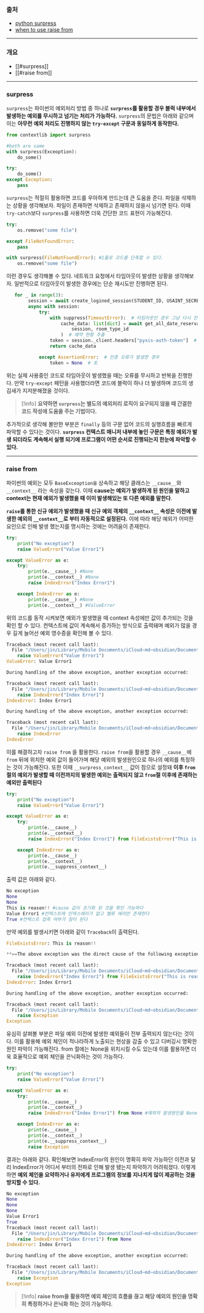 ### 출처
* [python surpress](https://medium.com/@akulahemanth/pythons-contextlib-suppress-a-clean-way-to-handle-exceptions-db7439e32025)
* [when to use raise from](https://stackoverflow.com/questions/24752395/python-raise-from-usage)
___
### 개요
* [[#surpress]]
* [[#raise from]]
___
### surpress

`surpress`는 파이썬의 예외처리 방법 중 하나로 **`surpress`를 활용할 경우 블럭 내부에서 발생하는 예외를 무시하고 넘기는 처리가 가능하다.** `surpress`의 문법은 아래와 같으며 이는 **아무런 예외 처리도 진행하지 않는 `try-except` 구문과 동일하게 동작한다.**

```python
from contextlib import surpress

#both are same
with surpress(Exceoption):
	do_some()

try:
	do_some()
except Exception:
	pass
```

`surpress`는 적절히 활용하면 코드를 우아하게 만드는데 큰 도움을 준다. 파일을 삭제하는 상황을 생각해보자. 파일이 존재하면 삭제하고 존재하지 않을시 넘기면 된다. 이때 `try-catch`보다 `surpress`를 사용하면 더욱 간단한 코드 표현이 가능해진다.

```python
try:
	os.remove("some file")

except FileNotFoundError:
	pass

with surpress(FileNotFoundError): #1줄로 코드를 단축할 수 있다.
	os.remove("some file")
```

이런 경우도 생각해볼 수 있다. 네트워크 요청에서 타임아웃이 발생한 상황을 생각해보자. 일반적으로 타임아웃이 발생한 경우에는 단순 재시도만 진행하면 된다.

```python
   for _ in range(3):
        session = await create_logined_session(STUDENT_ID, USAINT_SECRET, token)
        async with session:
            try:
                with suppress(TimeoutError):  # 타임아웃인 경우 그냥 다시 진행
                    cache_data: list[dict] = await get_all_date_reservations(
                        session, room_type_id
                    )  # 예약 현황 추출
                token = session._client.headers["pyxis-auth-token"]  # 기존 토큰 재활용
                return cache_data

            except AssertionError:  # 인증 오류가 발생한 경우
                token = None  # 토
```

위는 실제 사용중인 코드로 타임아웃이 발생했을 때는 오류를 무시하고 반복을 진행한다. 만약 `try-except` 패턴을 사용했더라면 코드에 블럭이 하나 더 발생하며 코드의 생김새가 지저분해졌을 것이다.

>[!info]
>**요약하면 `surpress`는 별도의 예외처리 로직이 요구되지 않을 때 간결한 코드 작성에 도움을 주는 기법이다.**

 추가적으로 생각해 볼만한 부분은 `finally` 등의 구문 없어 코드의 실행흐름을 빠르게 파악할 수 있다는 것이다. **`surpress` 컨텍스트 매니저 내부에 놓인 구문은 특정 예외가 발생 되더라도 계속해서 실행 되기에 프로그램이 어떤 순서로 진행되는지 한눈에 파악할 수 있다.**
___
### raise from

파이썬의 예외는 모두 `BaseExceoption을` 상속하고 해당 클래스는 `__cause__`와 `__context__` 라는 속성을 갖는다. 이때 **cause는 예외가 발생하게 된 원인을 말하고 context는 현재 예외가 발생했을 때 이미 발생해있는 또 다른 예외를 말한다**. 

**`raise`를 통한 신규 예외가 발생했을 때 신규 예외 객체의 `__context__` 속성은 이전에 발생한 예외의 `__context__`로 부터 자동적으로 설정된다.** 이에 따라 해당 예외가 어떠한 요인으로 인해 발생 했는지를 명시하는 것에는 어려움이 존재한다.

```python
try:
    print("No exception")
    raise ValueError("Value Error1")

except ValueError as e:
    try:
        print(e.__cause__) #None
        print(e.__context__) #None
        raise IndexError("Index Error1")

    except IndexError as e:
        print(e.__cause__) #None
        print(e.__context__) #ValueError

```

위의 코드를 동작 시켜보면 예외가 발생했을 때 context 속성에만 값이 추가되는 것을 확인 할 수 있다. 컨텍스트에 값이 계속해서 증가하는 방식으로 출력돼며 예외가 많을 경우 길게 늘어선 예외 영수증을 확인해 볼 수 있다.

```python
Traceback (most recent call last):
  File "/Users/jin/Library/Mobile Documents/iCloud~md~obsidian/Documents/my_study/python/code/raise_from.py", line 3, in <module>
    raise ValueError("Value Error1")
ValueError: Value Error1

During handling of the above exception, another exception occurred:

Traceback (most recent call last):
  File "/Users/jin/Library/Mobile Documents/iCloud~md~obsidian/Documents/my_study/python/code/raise_from.py", line 9, in <module>
    raise IndexError("Index Error1")
IndexError: Index Error1

During handling of the above exception, another exception occurred:

Traceback (most recent call last):
  File "/Users/jin/Library/Mobile Documents/iCloud~md~obsidian/Documents/my_study/python/code/raise_from.py", line 14, in <module>
    raise IndexError
IndexError
```

이를 해결하고자 `raise from` 을 활용한다. `raise from`을 활용할 경우 `__cause__`에 `from` 뒤에 위치한 예외 값이 들어가며 해당 예외의 발생원인으로 하나의 예외를 특정하는 것이 가능해진다. 또한 이때 `__surpress_context__` 값이 참으로 설정돼 **이후 `from` 절의 예외가 발생할 때 이전까지의 발생한 예외는 출력되지 않고 `from`절 이후에 존재하는 예외만 출력된다**

```python
try:
    print("No exception")
    raise ValueError("Value Error1")

except ValueError as e:
    try:
        print(e.__cause__)
        print(e.__context__)
        raise IndexError("Index Error1") from FileExistsError("This is reason!!")

    except IndexError as e:
        print(e.__cause__)
        print(e.__context__)
        print(e.__suppress_context__)
```

출력 값은 아래와 같다.
```python
No exception
None
None
This is reason!! #cause 값이 초기화 된 것을 확인 가능하다
Value Error1 #컨텍스트에 인덱스에러가 없고 벨류 에러만 존재한다
True #컨텍스트 압축 여부가 참이 된다
```

만약 예외를 발생시키면 아래와 같이 `Traceback`이 출력된다.

```python
FileExistsError: This is reason!!

**==The above exception was the direct cause of the following exception:==**

Traceback (most recent call last):
  File "/Users/jin/Library/Mobile Documents/iCloud~md~obsidian/Documents/my_study/python/code/raise_from.py", line 9, in <module>
    raise IndexError("Index Error1") from FileExistsError("This is reason!!")
IndexError: Index Error1

During handling of the above exception, another exception occurred:

Traceback (most recent call last):
  File "/Users/jin/Library/Mobile Documents/iCloud~md~obsidian/Documents/my_study/python/code/raise_from.py", line 15, in <module>
    raise Exception
Exception

```

유심히 살펴볼 부분은 파일 예외 이전에 발생한 예외들이 전부 출력되지 않는다는 것이다. 이를 활용해 <span class="red red-bg">예외 체인이 적나라하게 노출되는 현상을 감출 수 있고 디버깅시 명확한 원인 파악이 가능해진다.</span>
from  절에는 None을 위치시킬 수도 있는데 이를 활용하면 더욱 효율적으로 예외 체인을 은닉화하는 것이 가능하다.

```python
try:
    print("No exception")
    raise ValueError("Value Error1")

except ValueError as e:
    try:
        print(e.__cause__)
        print(e.__context__)
        raise IndexError("Index Error1") from None #예외의 발생원인을 None으로 한다.

    except IndexError as e:
        print(e.__cause__)
        print(e.__context__)
        print(e.__suppress_context__)
        raise Exception

```

결과는 아래와 같다. 확인해보면 IndexError의 원인이 명확히 파악 가능하던 이전과 달리 IndexError가 어디서 부터의 전파로 인해 발생 됐는지 파악하기 어려워졌다. 이렇게 하면 **예외 체인을 요약하거나 유저에게 프로그램의 정보를 지나치게 많이 제공하는 것을 방지할 수 있다.**

```python
No exception
None
None
None
Value Error1
True
Traceback (most recent call last):
  File "/Users/jin/Library/Mobile Documents/iCloud~md~obsidian/Documents/my_study/python/code/raise_from.py", line 9, in <module>
    raise IndexError("Index Error1") from None
IndexError: Index Error1

During handling of the above exception, another exception occurred:

Traceback (most recent call last):
  File "/Users/jin/Library/Mobile Documents/iCloud~md~obsidian/Documents/my_study/python/code/raise_from.py", line 15, in <module>
    raise Exception
Exception
```

>[!info]
>**raise from을 활용하면 예외 체인의 흐름을 끊고 해당 예외의 원인을 명확히 특정하거나 은닉화 하는 것이 가능하다.**